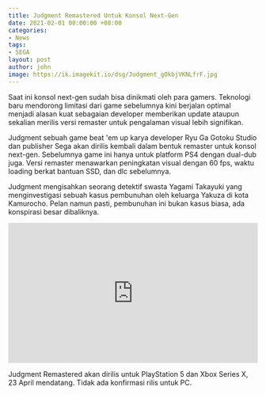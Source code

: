 ```yaml
---
title: Judgment Remastered Untuk Konsol Next-Gen
date: 2021-02-01 00:00:00 +08:00
categories:
- News
tags:
- SEGA
layout: post
author: john
image: https://ik.imagekit.io/dsg/Judgment_gOkbjVKNLfrF.jpg
---
```


Saat ini konsol next-gen sudah bisa dinikmati oleh para gamers. Teknologi baru mendorong limitasi dari game sebelumnya kini berjalan optimal menjadi alasan kuat sebagaian developer memberikan update ataupun sekalian merilis versi remaster untuk pengalaman visual lebih signifikan.

Judgment sebuah game beat 'em up karya developer Ryu Ga Gotoku Studio dan publisher Sega akan dirilis kembali dalam bentuk remaster untuk konsol next-gen. Sebelumnya game ini hanya untuk platform PS4 dengan dual-dub juga. Versi remaster menawarkan peningkatan visual dengan 60 fps, waktu loading berkat bantuan SSD, dan dlc sebelumnya. 

Judgment mengisahkan seorang detektif swasta Yagami Takayuki yang menginvestigasi sebuah kasus pembunuhan oleh keluarga Yakuza di kota Kamurocho. Pelan namun pasti, pembunuhan ini bukan kasus biasa, ada konspirasi besar dibaliknya.

<style>.embed-container { position: relative; padding-bottom: 56.25%; height: 0; overflow: hidden; max-width: 100%; } .embed-container iframe, .embed-container object, .embed-container embed { position: absolute; top: 0; left: 0; width: 100%; height: 100%; }</style><div class='embed-container'><iframe src='https://www.youtube.com/embed//D1WYt94yttM' frameborder='0' allowfullscreen></iframe></div>

Judgment Remastered akan dirilis untuk PlayStation 5 dan Xbox Series X, 23 April mendatang. Tidak ada konfirmasi rilis untuk PC. 